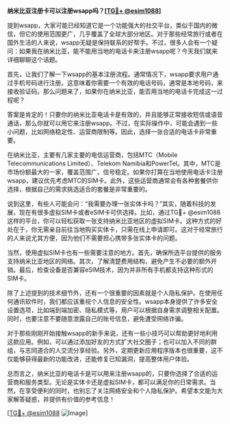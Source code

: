 **纳米比亚注册卡可以注册wsapp吗？[[TG💪+ @esim1088](https://t.me/s/esim1088)]**

提到wsapp，大家可能已经知道它是一个功能强大的社交平台，类似于国内的微信，但它的使用范围更广，几乎覆盖了全球大部分地区。对于那些经常旅行或者在国外生活的人来说，wsapp无疑是保持联系的好帮手。不过，很多人会有一个疑问：如果我在纳米比亚，能不能用当地的电话卡来注册wsapp呢？今天我们就来详细聊聊这个话题。

首先，让我们了解一下wsapp的基本注册流程。通常情况下，wsapp要求用户通过手机号码进行注册。这意味着你需要一个有效的电话号码，通常是本地号码，来接收验证码。那么问题来了，如果你在纳米比亚，能否用当地的电话卡完成这一过程呢？

答案是肯定的！只要你的纳米比亚电话卡是有效的，并且能够正常接收短信或语音通话，那么你就可以用它来注册wsapp。不过，在实际操作中，可能会遇到一些小问题，比如网络稳定性、运营商限制等。因此，选择一张合适的电话卡非常重要。

在纳米比亚，主要有几家主要的电信运营商，包括MTC（Mobile Telecommunications Limited）、Telekom Namibia和PowerTel。其中，MTC是市场份额最大的一家，覆盖范围广，信号稳定。如果你打算在当地使用电话卡注册wsapp，建议优先考虑MTC的SIM卡。此外，这些运营商通常会有各种套餐供你选择，根据自己的需求挑选适合的套餐是非常重要的。

说到这里，有些人可能会问：“我需要办理一张实体卡吗？”其实，随着科技的发展，现在有很多虚拟SIM卡或者eSIM卡可供选择。比如，通过TG💪+ @esim1088这样的平台，你可以轻松获取一张支持纳米比亚地区的虚拟SIM卡。这种方式的好处在于，你无需亲自前往当地购买实体卡，只需在线上申请即可。这对于经常旅行的人来说尤其方便，因为他们不需要担心携带多张实体卡的问题。

当然，使用虚拟SIM卡也有一些需要注意的地方。首先，确保所选平台提供的服务支持纳米比亚地区的网络。其次，了解清楚费用结构，避免产生不必要的额外开销。最后，检查设备是否兼容eSIM技术，因为并非所有手机都支持这种形式的SIM卡。

除了上述提到的技术细节外，还有一个很重要的因素就是个人隐私保护。在使用任何通讯软件时，我们都应该重视个人信息的安全性。wsapp本身提供了许多安全设置选项，比如端到端加密、隐私模式等，用户可以根据自身需求调整相关配置。同时，也要注意不要随意泄露自己的账号信息，避免遭受网络诈骗。

对于那些刚刚开始接触wsapp的新手来说，还有一些小技巧可以帮助更好地利用这款应用。例如，可以通过添加好友的方式扩大社交圈子；也可以加入不同的群组，与志同道合的人交流分享经验。另外，定期更新应用程序版本也很重要，这不仅能够获得最新的功能改进，还能修复已知漏洞，提高整体用户体验。

总而言之，纳米比亚的电话卡是可以用来注册wsapp的，只要你选择了合适的运营商和服务类型。无论是实体卡还是虚拟SIM卡，都可以满足你的日常需求。当然，在享受便利的同时，也别忘了关注网络安全和个人隐私保护。希望本文能为大家解答疑惑，并提供有价值的参考信息！

[[TG💪+ @esim1088](https://t.me/s/esim1088) ![Image](https://i.postimg.cc/4NQfJmqS/Snipaste-2025-05-13-00-14-12.png)]